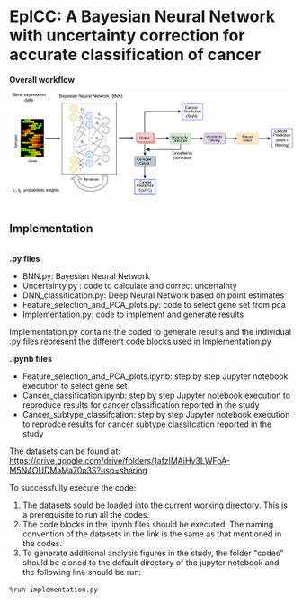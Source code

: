 # EpICC: A Bayesian Neural Network with uncertainty correction for accurate classification of cancer 

**Overall workflow**

![alt text](https://github.com/pjoshi-hub/Bayesian_classification_model/blob/main/Figures/uncertainty_workflow.jpg)



# <sub><sup>Implementation</sup><sub>

**.py files**
 - BNN.py:  Bayesian Neural Network
 - Uncertainty.py : code to calculate and correct uncertainty
 - DNN_classification.py: Deep Neural Network based on point estimates
 - Feature_selection_and_PCA_plots.py: code to select gene set from pca
 - Implementation.py: code to implement and generate results
 
 Implementation.py contains the coded to generate results and the individual .py files represent the different code blocks used in Implementation.py
 
 **.ipynb files**
- Feature_selection_and_PCA_plots.ipynb: step by step Jupyter notebook execution to select gene set
- Cancer_classification.ipynb: step by step Jupyter notebook execution to reproduce results for cancer classification reported in the study
- Cancer_subtype_classifcation: step by step Jupyter notebook execution to reprodce results for cancer subtype classifcation reported in the study
 
 The datasets can be found at: https://drive.google.com/drive/folders/1afzlMAiHy3LWFoA-M5N4OUDMaMa70o3S?usp=sharing
 
 To successfully execute the code:
 1. The datasets sould be loaded into the current working directory. This is a prerequisite to run all the codes.
 2. The code blocks in the .ipynb files should be executed. The naming convention of the datasets in the link is the same as that mentioned in the codes.
 3. To generate additional analysis figures in the study, the folder "codes" should be cloned to the default directory of the jupyter notebook and the following line should be run:
```
%run implementation.py
```
 
 
